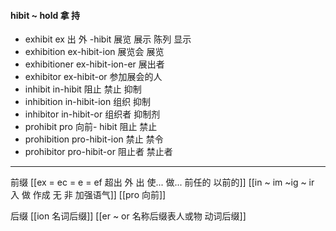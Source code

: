 #### hibit ~ hold 拿 持

- exhibit  ex 出  外 -hibit 展览 展示 陈列 显示
- exhibition ex-hibit-ion 展览会 展览
- exhibitioner ex-hibit-ion-er 展出者
- exhibitor ex-hibit-or 参加展会的人
- inhibit in-hibit  阻止 禁止  抑制
- inhibition in-hibit-ion 组织 抑制
- inhibitor in-hibit-or 组织者  抑制剂
- prohibit pro 向前- hibit  阻止 禁止
- prohibition pro-hibit-ion 禁止 禁令
- prohibitor pro-hibit-or 阻止者  禁止者 

---
前缀
[[ex  = ec = e = ef 超出 外 出 使... 做... 前任的 以前的]]
[[in  ~ im ~ig ~ ir 入 做 作成  无 非 加强语气]]
[[pro 向前]]


后缀
[[ion  名词后缀]]
[[er  ~ or 名称后缀表人或物 动词后缀]]

